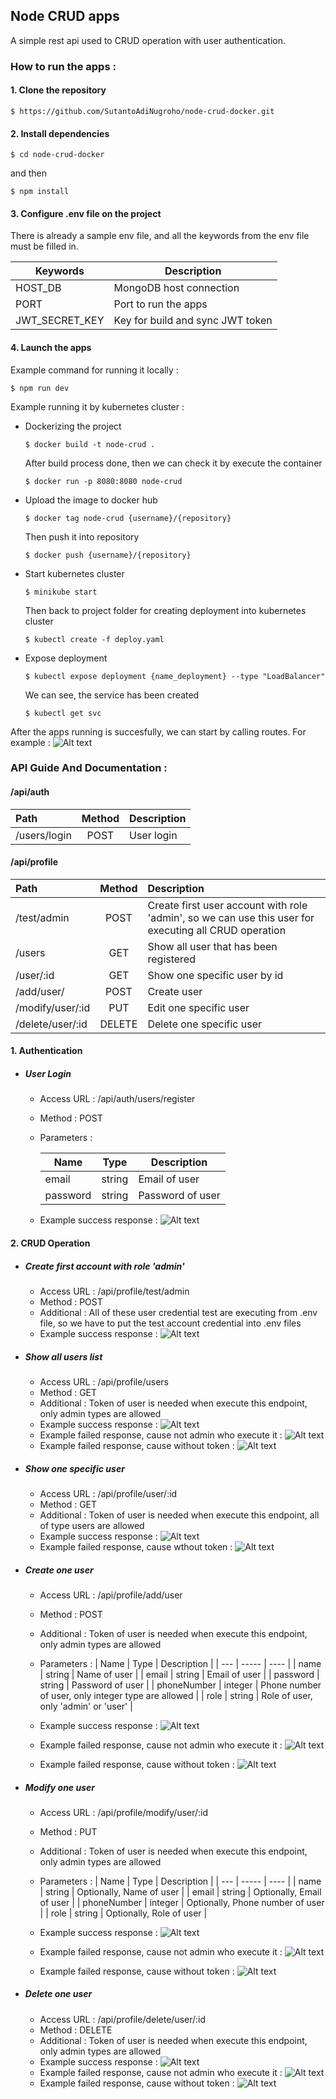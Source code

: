 ## Node CRUD apps

A simple rest api used to CRUD operation with user authentication.

### How to run the apps :

#### 1. Clone the repository
```
$ https://github.com/SutantoAdiNugroho/node-crud-docker.git
```

#### 2. Install dependencies
```
$ cd node-crud-docker
```
and then
```
$ npm install
```

#### 3. Configure .env file on the project
There is already a sample env file, and all the keywords from the env file must be filled in.

| Keywords        | Description                      |
| ----------------|----------------------------------|
| HOST_DB         | MongoDB host connection          |
| PORT            | Port to run the apps             |
| JWT_SECRET_KEY  | Key for build and sync JWT token |

#### 4. Launch the apps
Example command for running it locally :
```
$ npm run dev
```

Example running it by kubernetes cluster :

* Dockerizing the project
    ```
    $ docker build -t node-crud .
    ```
    After build process done, then we can check it by execute the container
    ```
    $ docker run -p 8080:8080 node-crud
    ```
* Upload the image to docker hub
    ```
    $ docker tag node-crud {username}/{repository}
    ```
    Then push it into repository
    ```
    $ docker push {username}/{repository}
    ```
* Start kubernetes cluster
    ```
    $ minikube start
    ```
    Then back to project folder for creating deployment into kubernetes cluster
    ```
    $ kubectl create -f deploy.yaml
    ```
* Expose deployment
    ```
    $ kubectl expose deployment {name_deployment} --type "LoadBalancer"
    ```
    We can see, the service has been created
    ```
    $ kubectl get svc
    ```

After the apps running is succesfully, we can start by calling routes. For example :
![Alt text](./src/assets/img/1.1-home.png "Calling '/' route")

### API Guide And Documentation :

#### /api/auth

| Path            | Method | Description   |
| :---            | :---:  | :---          |
| /users/login    | POST   | User login    |

#### /api/profile

| Path              | Method | Description                            |
| :---              | :---:  | :---                                   |
| /test/admin       | POST   | Create first user account with role 'admin', so we can use this user for executing all CRUD operation |
| /users            | GET    | Show all user that has been registered |
| /user/:id         | GET    | Show one specific user by id           |
| /add/user/        | POST   | Create user                            |
| /modify/user/:id  | PUT    | Edit one specific user                 |
| /delete/user/:id  | DELETE | Delete one specific user               |


#### 1. Authentication

* ##### User Login

    * Access URL : /api/auth/users/register 
    * Method     : POST
    * Parameters :
    
        | Name     | Type     | Description       |
        | ---      | -----    | ----              |
        | email    | string   | Email of user |
        | password | string   | Password of user|
        
    * Example success response :
    ![Alt text](./src/assets/img/1.2-login.png "Calling '/login' route")

#### 2. CRUD Operation

* ##### Create first account with role 'admin'

    * Access URL : /api/profile/test/admin
    * Method     : POST
    * Additional : All of these user credential test are executing from .env file, so we have to put the test account credential into .env files
    * Example success response :
    ![Alt text](./src/assets/img/1.2-testadmin.png "Calling '/test/admin' route")

* ##### Show all users list

    * Access URL : /api/profile/users
    * Method     : GET
    * Additional : Token of user is needed when execute this endpoint, only admin types are allowed
    * Example success response :
    ![Alt text](./src/assets/img/1.2-getusers.png "Calling '/users' route")
    * Example failed response, cause not admin who execute it :
    ![Alt text](./src/assets/img/1.2-getusers-erradmin.png "Error routes")
    * Example failed response, cause without token :
    ![Alt text](./src/assets/img/1.2-getusers-errtoken.png "Error routes")

* ##### Show one specific user

    * Access URL : /api/profile/user/:id
    * Method     : GET
    * Additional : Token of user is needed when execute this endpoint, all of type users are allowed
    * Example success response :
    ![Alt text](./src/assets/img/1.2-getspecuser.png "Calling '/user/:id' route")
    * Example failed response, cause wthout token :
    ![Alt text](./src/assets/img/1.2-getspecuser-errtoken.png "Error routes")

* ##### Create one user

    * Access URL : /api/profile/add/user
    * Method     : POST
    * Additional : Token of user is needed when execute this endpoint, only admin types are allowed
    * Parameters :
        | Name        | Type     | Description       |
        | ---         | -----    | ----              |
        | name        | string   | Name of user     |
        | email       | string   | Email of user     |
        | password    | string   | Password of user  |
        | phoneNumber | integer   | Phone number of user, only integer type are allowed     |
        | role        | string   | Role of user, only 'admin' or 'user'  |

    * Example success response :
    ![Alt text](./src/assets/img/1.2-adduser.png "Calling '/add/user' route")
    * Example failed response, cause not admin who execute it :
    ![Alt text](./src/assets/img/1.2-adduser-erradmin.png "Error routes")
    * Example failed response, cause without token :
    ![Alt text](./src/assets/img/1.2-adduser-errtoken.png "Error routes")

* ##### Modify one user

    * Access URL : /api/profile/modify/user/:id
    * Method     : PUT
    * Additional : Token of user is needed when execute this endpoint, only admin types are allowed
    * Parameters :
        | Name        | Type     | Description       |
        | ---         | -----    | ----              |
        | name        | string   | Optionally, Name of user     |
        | email       | string   | Optionally, Email of user     |
        | phoneNumber | integer  | Optionally, Phone number of user |
        | role        | string   | Optionally, Role of user  |

    * Example success response :
    ![Alt text](./src/assets/img/1.2-modiuser.png "Calling '/modify/user/:id' route")
    * Example failed response, cause not admin who execute it :
    ![Alt text](./src/assets/img/1.2-modiuser-erradmin.png "Error routes")
    * Example failed response, cause without token :
    ![Alt text](./src/assets/img/1.2-modiuser-errtoken.png "Error routes")

* ##### Delete one user

    * Access URL : /api/profile/delete/user/:id
    * Method     : DELETE
    * Additional : Token of user is needed when execute this endpoint, only admin types are allowed
    * Example success response :
    ![Alt text](./src/assets/img/1.2-deleteuser.png "Calling '/delete/user/:id' route")
    * Example failed response, cause not admin who execute it :
    ![Alt text](./src/assets/img/1.2-deleteuser-erradmin.png "Error routes")
    * Example failed response, cause without token :
    ![Alt text](./src/assets/img/1.2-deleteuser-errtoken.png "Error routes")
